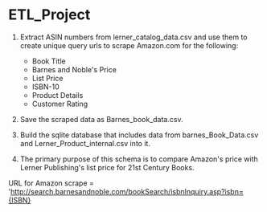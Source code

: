 # ETL_Project

1) Extract ASIN numbers from lerner_catalog_data.csv and use them to create unique query urls to scrape Amazon.com for the following:
    - Book Title
    - Barnes and Noble's Price
    - List Price
    - ISBN-10
    - Product Details
    - Customer Rating

2) Save the scraped data as Barnes_book_data.csv.

3) Build the sqlite database that includes data from barnes_Book_Data.csv and Lerner_Product_internal.csv into it.

4) The primary purpose of this schema is to compare Amazon's price with Lerner Publishing's list price for 21st Century Books.



URL for Amazon scrape = 'http://search.barnesandnoble.com/bookSearch/isbnInquiry.asp?isbn={ISBN}


